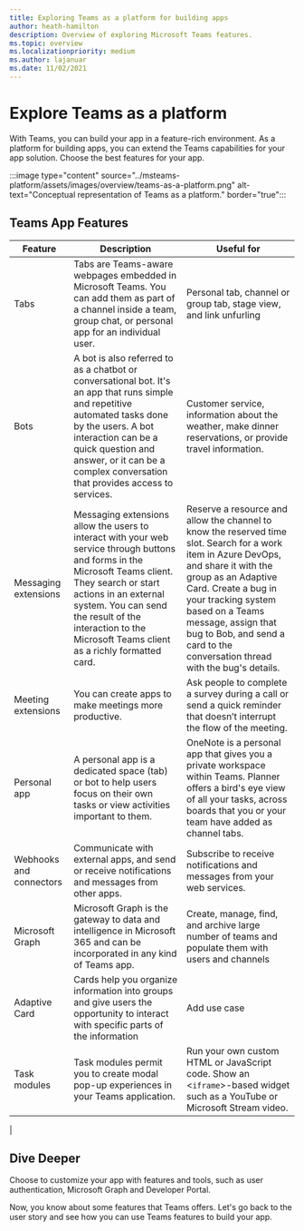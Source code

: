 ```yaml
---
title: Exploring Teams as a platform for building apps
author: heath-hamilton
description: Overview of exploring Microsoft Teams features.
ms.topic: overview
ms.localizationpriority: medium
ms.author: lajanuar
ms.date: 11/02/2021
---
```

# Explore Teams as a platform

With Teams, you can build your app in a feature-rich environment. As a platform for building apps, you can extend the Teams capabilities for your app solution. Choose the best features for your app.

:::image type="content" source="../msteams-platform/assets/images/overview/teams-as-a-platform.png" alt-text="Conceptual representation of Teams as a platform." border="true":::

## Teams App Features

| Feature | Description | Useful for |
| --- | --- | --- |
|Tabs | Tabs are Teams-aware webpages embedded in Microsoft Teams. You can add them as part of a channel inside a team, group chat, or personal app for an individual user. | Personal tab, channel or group tab, stage view, and link unfurling |
| Bots | A bot is also referred to as a chatbot or conversational bot. It's an app that runs simple and repetitive automated tasks done by the users. A bot interaction can be a quick question and answer, or it can be a complex conversation that provides access to services. | Customer service, information about the weather, make dinner reservations, or provide travel information. |
| Messaging extensions | Messaging extensions allow the users to interact with your web service through buttons and forms in the Microsoft Teams client. They search or start actions in an external system. You can send the result of the interaction to the Microsoft Teams client as a richly formatted card. | Reserve a resource and allow the channel to know the reserved time slot. Search for a work item in Azure DevOps, and share it with the group as an Adaptive Card. Create a bug in your tracking system based on a Teams message, assign that bug to Bob, and send a card to the conversation thread with the bug's details. |
|Meeting extensions | You can create apps to make meetings more productive. | Ask people to complete a survey during a call or send a quick reminder that doesn’t interrupt the flow of the meeting. |
| Personal app | A personal app is a dedicated space (tab) or bot to help users focus on their own tasks or view activities important to them. | OneNote is a personal app that gives you a private workspace within Teams. Planner offers a bird's eye view of all your tasks, across boards that you or your team have added as channel tabs. |
| Webhooks and connectors | Communicate with external apps, and send or receive notifications and messages from other apps. | Subscribe to receive notifications and messages from your web services. |
| Microsoft Graph | Microsoft Graph is the gateway to data and intelligence in Microsoft 365 and can be incorporated in any kind of Teams app. | Create, manage, find, and archive large number of teams and populate them with users and channels |
| Adaptive Card | Cards help you organize information into groups and give users the opportunity to interact with specific parts of the information | Add use case |
| Task modules | Task modules permit you to create modal pop-up experiences in your Teams application. | Run your own custom HTML or JavaScript code. Show an <`iframe`>-based widget such as a YouTube or Microsoft Stream video. |
|

## Dive Deeper

Choose to customize your app with features and tools, such as user authentication, Microsoft Graph and Developer Portal.

Now, you know about some features that Teams offers. Let's go back to the user story and see how you can use Teams features to build your app.
